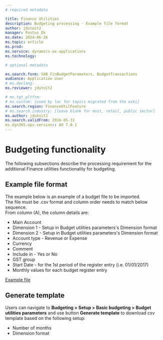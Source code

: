 ```yaml
---
# required metadata

title: Finance Utilities 
description: Budgeting processing - Example file format
author: jdutoit2
manager: Pontus Ek
ms.date: 2024-06-26
ms.topic: article
ms.prod: 
ms.service: dynamics-ax-applications
ms.technology: 

# optional metadata

ms.search.form: SAB_FinBudgetParameters, BudgetTransactions
audience: Application User
# ms.devlang: 
ms.reviewer: jdutoit2

# ms.tgt_pltfrm: 
# ms.custom: [used by loc for topics migrated from the wiki]
ms.search.region: FinanceUtilFeature
# ms.search.industry: [leave blank for most, retail, public sector]
ms.author: jdutoit2
ms.search.validFrom: 2016-05-31
ms.dyn365.ops.version:: AX 7.0.1
---
```


# Budgeting functionality
The following subsections describe the processing requirement for the additional Finance utilities functionality for budgeting.

## Example file format

The example below is an example of a budget file to be imported.  <br>
The file must be .csv format and column order needs to match below sequence. <br>
From column (A), the column details are:

-	Main Account 
-	Dimension 1 - Setup in Budget utilities parameters's Dimension format
-	Dimension 2 - Setup in Budget utilities parameters's Dimension format
-	Account type - Revenue or Expense
-	Currency
-	Comment
-	Include in - Yes or No
-	GST group
-	Start Date - for the 1st period of the register entry (i.e. 01/01/2017)
-	Monthly values for each budget register entry

[Example file](https://dxcanzproduct.github.io/DXC-Products-for-Microsoft-Business-Applications/FINU/ExampleFiles/BudgetImportExample.csv)

## Generate template

Users can navigate to **Budgeting > Setup > Basic budgeting > Budget utilities parameters** and use button **Generate template** to download csv template based on the following setup:
- Number of months
- Dimension format


